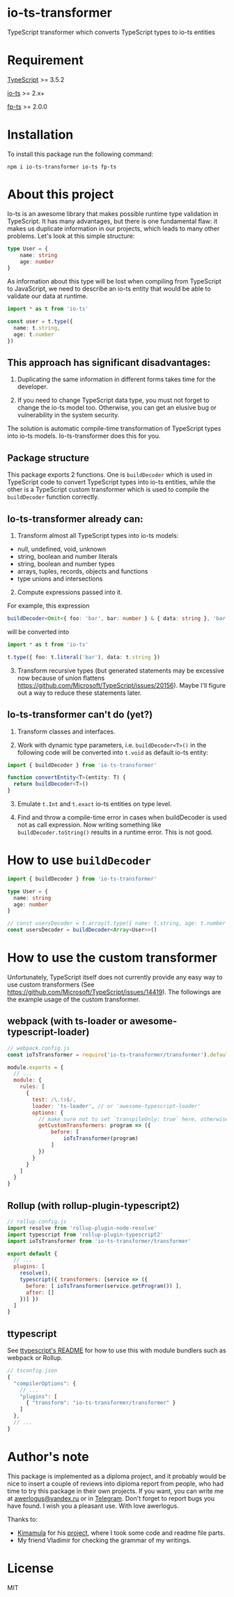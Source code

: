 # io-ts-transformer
TypeScript transformer which converts TypeScript types to io-ts entities

# Requirement
[TypeScript](https://github.com/microsoft/typescript) >= 3.5.2

[io-ts](https://github.com/gcanti/io-ts) >= 2.x+

[fp-ts](https://github.com/gcanti/fp-ts) >= 2.0.0

# Installation

To install this package run the following command:

`npm i io-ts-transformer io-ts fp-ts`

# About this project

Io-ts is an awesome library that makes possible runtime type validation in TypeScript.
It has many advantages, but there is one fundamental flaw: it makes us duplicate information in our projects, which leads to many other problems. Let's look at this simple structure:

```TypeScript
type User = {
    name: string
    age: number
}
```

As information about this type will be lost when compiling from TypeScript to JavaScript, we need to describe an io-ts entity that would be able to validate our data at runtime.

```TypeScript
import * as t from 'io-ts'

const user = t.type({
  name: t.string,
  age: t.number
})
```

This approach has significant disadvantages:
---

1) Duplicating the same information in different forms takes time for the developer.

2) If you need to change TypeScript data type, you must not forget to change the io-ts model too. Otherwise, you can get an elusive bug or vulnerability in the system security.

The solution is automatic compile-time transformation of TypeScript types into io-ts models. Io-ts-transformer does this for you.

Package structure
---

This package exports 2 functions.
One is `buildDecoder` which is used in TypeScript code to convert TypeScript types into io-ts entities, while the other is a TypeScript custom transformer which is used to compile the `buildDecoder` function correctly.


Io-ts-transformer already can:
---

1) Transform almost all TypeScript types into io-ts models: 
- null, undefined, void, unknown
- string, boolean and number literals
- string, boolean and number types
- arrays, tuples, records, objects and functions
- type unions and intersections

2) Compute expressions passed into it.

For example, this expression

```TypeScript
buildDecoder<Omit<{ foo: 'bar', bar: number } & { data: string }, 'bar'>>()
```

will be converted into 

```TypeScript
import * as t from 'io-ts'

t.type({ foo: t.literal('bar'), data: t.string })
```

3) Transform recursive types (but generated statements may be excessive now because of union flattens https://github.com/Microsoft/TypeScript/issues/20156). Maybe I'll figure out a way to reduce these statements later.

Io-ts-transformer can't do (yet?)
---

1) Transform classes and interfaces.

2) Work with dynamic type parameters, i.e. `buildDecoder<T>()` in the following code will be converted into `t.void` as default io-ts entity:
```typescript
import { buildDecoder } from 'io-ts-transformer'

function convertEntity<T>(entity: T) {
  return buildDecoder<T>()
}
```

3) Emulate `t.Int` and `t.exact` io-ts entities on type level.

4) Find and throw a compile-time error in cases when buildDecoder is used not as call expression. Now writing something like `buildDecoder.toString()` results in a runtime error. This is not good.

# How to use `buildDecoder`

```ts
import { buildDecoder } from 'io-ts-transformer'

type User = {
  name: string
  age: number
}

// const usersDecoder = t.array(t.type({ name: t.string, age: t.number }))
const usersDecoder = buildDecoder<Array<User>>()
```

# How to use the custom transformer

Unfortunately, TypeScript itself does not currently provide any easy way to use custom transformers (See https://github.com/Microsoft/TypeScript/issues/14419).
The followings are the example usage of the custom transformer.

webpack (with ts-loader or awesome-typescript-loader)
---

```js
// webpack.config.js
const ioTsTransformer = require('io-ts-transformer/transformer').default

module.exports = {
  // ...
  module: {
    rules: [
      {
        test: /\.ts$/,
        loader: 'ts-loader', // or 'awesome-typescript-loader'
        options: {
          // make sure not to set `transpileOnly: true` here, otherwise it will not work
          getCustomTransformers: program => ({
              before: [
                  ioTsTransformer(program)
              ]
          })
        }
      }
    ]
  }
}
```

Rollup (with rollup-plugin-typescript2)
---

```js
// rollup.config.js
import resolve from 'rollup-plugin-node-resolve'
import typescript from 'rollup-plugin-typescript2'
import ioTsTransformer from 'io-ts-transformer/transformer'

export default {
  // ...
  plugins: [
    resolve(),
    typescript({ transformers: [service => ({
      before: [ ioTsTransformer(service.getProgram()) ],
      after: []
    })] })
  ]
}
```

ttypescript
---

See [ttypescript's README](https://github.com/cevek/ttypescript/blob/master/README.md) for how to use this with module bundlers such as webpack or Rollup.

```js
// tsconfig.json
{
  "compilerOptions": {
    // ...
    "plugins": [
      { "transform": "io-ts-transformer/transformer" }
    ]
  },
  // ...
}
```
# Author's note

This package is implemented as a diploma project, and it probably would be nice to insert a couple of reviews into diploma report from people, who had time to try this package in their own projects. If you want, you can write me at awerlogus@yandex.ru or in [Telegram](t.me/awerlogus). Don't forget to report bugs you have found. I wish you a pleasant use. With love awerlogus.

Thanks to: 
- [Kimamula](https://github.com/kimamula/) for his [project](https://github.com/kimamula/ts-transformer-keys), where I took some code and readme file parts.
- My friend Vladimir for checking the grammar of my writings.

# License

MIT

